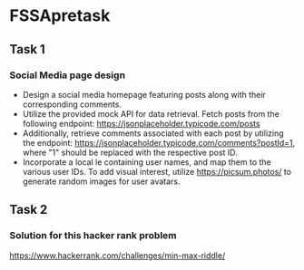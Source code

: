 # FSSApretask
## Task 1
### Social Media page design
- Design a social media homepage featuring posts along with their corresponding comments.
- Utilize the provided mock API for data retrieval. Fetch posts from the following endpoint:
https://jsonplaceholder.typicode.com/posts
- Additionally, retrieve comments associated with each post by utilizing the endpoint:
https://jsonplaceholder.typicode.com/comments?postId=1, where "1" should be replaced
with the respective post ID.
- Incorporate a local le containing user names, and map them to the various user IDs. To add
visual interest, utilize https://picsum.photos/ to generate random images for user avatars.

## Task 2
### Solution for this hacker rank problem
https://www.hackerrank.com/challenges/min-max-riddle/
